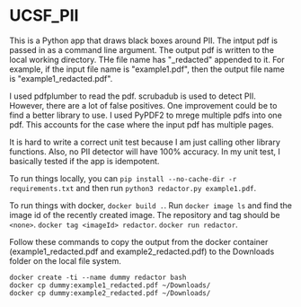 # UCSF_PII

This is a Python app that draws black boxes around PII. The intput pdf is passed in as a command line argument. The output pdf is written to the local working directory. THe file name has "_redacted" appended to it.
For example, if the input file name is "example1.pdf", then the output file name is "example1_redacted.pdf".

I used pdfplumber to read the pdf. scrubadub is used to detect PII. However, there are a lot of false positives. One improvement could be to find a better library to use.
I used PyPDF2 to mrege multiple pdfs into one pdf. This accounts for the case where the input pdf has multiple pages.

It is hard to write a correct unit test because I am just calling other library functions. Also, no PII detector will have 100% accuracy. In my unit test, I basically tested if the app is idempotent.

To run things locally, you can `pip install --no-cache-dir -r requirements.txt` and then run `python3 redactor.py example1.pdf`.

To run things with docker, `docker build .`. Run `docker image ls` and find the image id of the recently created image. The repository and tag should be `<none>`. `docker tag <imageId> redactor`. `docker run redactor`.

Follow these commands to copy the output from the docker container (example1_redacted.pdf and example2_redacted.pdf) to the Downloads folder on the local file system.

```
docker create -ti --name dummy redactor bash
docker cp dummy:example1_redacted.pdf ~/Downloads/
docker cp dummy:example2_redacted.pdf ~/Downloads/
```
